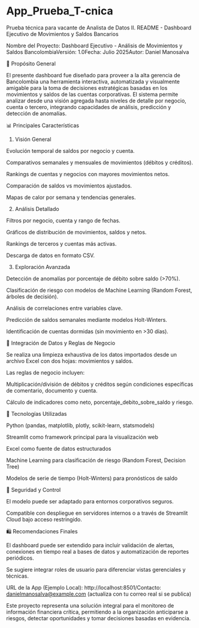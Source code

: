 # App_Prueba_T-cnica
Prueba técnica para vacante de Analista de Datos II.
README - Dashboard Ejecutivo de Movimientos y Saldos Bancarios

Nombre del Proyecto: Dashboard Ejecutivo - Análisis de Movimientos y Saldos BancolombiaVersión: 1.0Fecha: Julio 2025Autor: Daniel Manosalva

📅 Propósito General

El presente dashboard fue diseñado para proveer a la alta gerencia de Bancolombia una herramienta interactiva, automatizada y visualmente amigable para la toma de decisiones estratégicas basadas en los movimientos y saldos de las cuentas corporativas. El sistema permite analizar desde una visión agregada hasta niveles de detalle por negocio, cuenta o tercero, integrando capacidades de análisis, predicción y detección de anomalías.

📊 Principales Características

1. Visión General

Evolución temporal de saldos por negocio y cuenta.

Comparativos semanales y mensuales de movimientos (débitos y créditos).

Rankings de cuentas y negocios con mayores movimientos netos.

Comparación de saldos vs movimientos ajustados.

Mapas de calor por semana y tendencias generales.

2. Análisis Detallado

Filtros por negocio, cuenta y rango de fechas.

Gráficos de distribución de movimientos, saldos y netos.

Rankings de terceros y cuentas más activas.

Descarga de datos en formato CSV.

3. Exploración Avanzada

Detección de anomalías por porcentaje de débito sobre saldo (>70%).

Clasificación de riesgo con modelos de Machine Learning (Random Forest, árboles de decisión).

Análisis de correlaciones entre variables clave.

Predicción de saldos semanales mediante modelos Holt-Winters.

Identificación de cuentas dormidas (sin movimiento en >30 días).

🔗 Integración de Datos y Reglas de Negocio

Se realiza una limpieza exhaustiva de los datos importados desde un archivo Excel con dos hojas: movimientos y saldos.

Las reglas de negocio incluyen:

Multiplicación/división de débitos y créditos según condiciones específicas de comentario, documento y cuenta.

Cálculo de indicadores como neto, porcentaje_debito_sobre_saldo y riesgo.

🧰 Tecnologías Utilizadas

Python (pandas, matplotlib, plotly, scikit-learn, statsmodels)

Streamlit como framework principal para la visualización web

Excel como fuente de datos estructurados

Machine Learning para clasificación de riesgo (Random Forest, Decision Tree)

Modelos de serie de tiempo (Holt-Winters) para pronósticos de saldo

🔐 Seguridad y Control

El modelo puede ser adaptado para entornos corporativos seguros.

Compatible con despliegue en servidores internos o a través de Streamlit Cloud bajo acceso restringido.

🛍️ Recomendaciones Finales

El dashboard puede ser extendido para incluir validación de alertas, conexiones en tiempo real a bases de datos y automatización de reportes periódicos.

Se sugiere integrar roles de usuario para diferenciar vistas gerenciales y técnicas.

URL de la App (Ejemplo Local): http://localhost:8501/Contacto: danielmanosalva@example.com (actualiza con tu correo real si se publica)

Este proyecto representa una solución integral para el monitoreo de información financiera crítica, permitiendo a la organización anticiparse a riesgos, detectar oportunidades y tomar decisiones basadas en evidencia.
